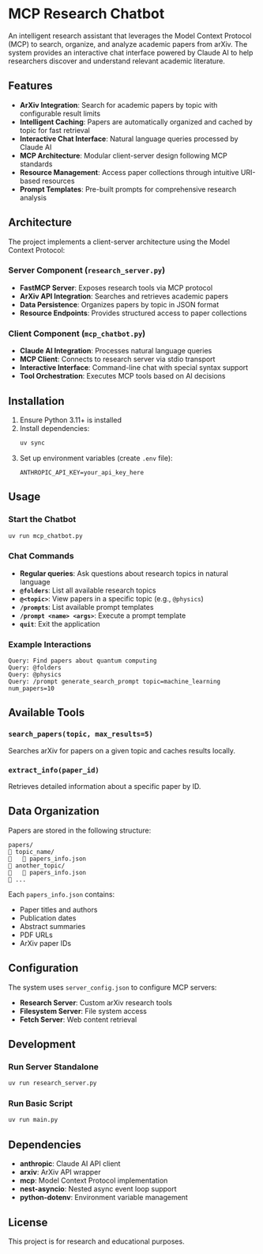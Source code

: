 # MCP Research Chatbot

An intelligent research assistant that leverages the Model Context Protocol (MCP) to search, organize, and analyze academic papers from arXiv. The system provides an interactive chat interface powered by Claude AI to help researchers discover and understand relevant academic literature.

## Features

- **ArXiv Integration**: Search for academic papers by topic with configurable result limits
- **Intelligent Caching**: Papers are automatically organized and cached by topic for fast retrieval
- **Interactive Chat Interface**: Natural language queries processed by Claude AI
- **MCP Architecture**: Modular client-server design following MCP standards
- **Resource Management**: Access paper collections through intuitive URI-based resources
- **Prompt Templates**: Pre-built prompts for comprehensive research analysis

## Architecture

The project implements a client-server architecture using the Model Context Protocol:

### Server Component (`research_server.py`)
- **FastMCP Server**: Exposes research tools via MCP protocol
- **ArXiv API Integration**: Searches and retrieves academic papers
- **Data Persistence**: Organizes papers by topic in JSON format
- **Resource Endpoints**: Provides structured access to paper collections

### Client Component (`mcp_chatbot.py`)
- **Claude AI Integration**: Processes natural language queries
- **MCP Client**: Connects to research server via stdio transport
- **Interactive Interface**: Command-line chat with special syntax support
- **Tool Orchestration**: Executes MCP tools based on AI decisions

## Installation

1. Ensure Python 3.11+ is installed
2. Install dependencies:
   ```bash
   uv sync
   ```
3. Set up environment variables (create `.env` file):
   ```
   ANTHROPIC_API_KEY=your_api_key_here
   ```

## Usage

### Start the Chatbot
```bash
uv run mcp_chatbot.py
```

### Chat Commands
- **Regular queries**: Ask questions about research topics in natural language
- **`@folders`**: List all available research topics
- **`@<topic>`**: View papers in a specific topic (e.g., `@physics`)
- **`/prompts`**: List available prompt templates
- **`/prompt <name> <args>`**: Execute a prompt template
- **`quit`**: Exit the application

### Example Interactions
```
Query: Find papers about quantum computing
Query: @folders
Query: @physics
Query: /prompt generate_search_prompt topic=machine_learning num_papers=10
```

## Available Tools

### `search_papers(topic, max_results=5)`
Searches arXiv for papers on a given topic and caches results locally.

### `extract_info(paper_id)`
Retrieves detailed information about a specific paper by ID.

## Data Organization

Papers are stored in the following structure:
```
papers/
   topic_name/
      papers_info.json
   another_topic/
      papers_info.json
   ...
```

Each `papers_info.json` contains:
- Paper titles and authors
- Publication dates
- Abstract summaries
- PDF URLs
- ArXiv paper IDs

## Configuration

The system uses `server_config.json` to configure MCP servers:
- **Research Server**: Custom arXiv research tools
- **Filesystem Server**: File system access
- **Fetch Server**: Web content retrieval

## Development

### Run Server Standalone
```bash
uv run research_server.py
```

### Run Basic Script
```bash
uv run main.py
```

## Dependencies

- **anthropic**: Claude AI API client
- **arxiv**: ArXiv API wrapper
- **mcp**: Model Context Protocol implementation
- **nest-asyncio**: Nested async event loop support
- **python-dotenv**: Environment variable management

## License

This project is for research and educational purposes.